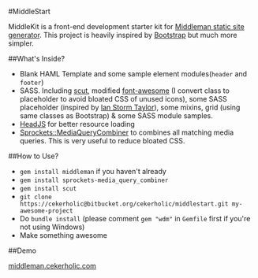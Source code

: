 #MiddleStart

MiddleKit is a front-end development starter kit for [Middleman static site generator](http://middlemanapp.com/). This project is heavily inspired by [Bootstrap](http://getbootstrap.com/) but much more simpler.


##What's Inside?

- Blank HAML Template and some sample element modules(`header` and `footer`)
- SASS. Including [scut](http://davidtheclark.github.io/scut/), modified [font-awesome](http://fortawesome.github.io/Font-Awesome/) (I convert class to placeholder to avoid bloated CSS of unused icons), some SASS placeholder (inspired by [Ian Storm Taylor](http://ianstormtaylor.com/oocss-plus-sass-is-the-best-way-to-css/)), some mixins, grid (using same classes as Bootstrap) & some SASS module samples.
- [HeadJS](http://headjs.com/) for better resource loading
- [Sprockets::MediaQueryCombiner](https://github.com/aaronjensen/sprockets-media_query_combiner) to combines all matching media queries. This is very useful to reduce bloated CSS.


##How to Use?

- `gem install middleman` if you haven't already
- `gem install sprockets-media_query_combiner`
- `gem install scut`
- `git clone https://cekerholic@bitbucket.org/cekerholic/middlestart.git my-awesome-project`
- Do `bundle install` (please comment `gem "wdm"` in `Gemfile` first if you're not using Windows)
- Make something awesome


##Demo

[middleman.cekerholic.com](http://middleman.cekerholic.com/)


